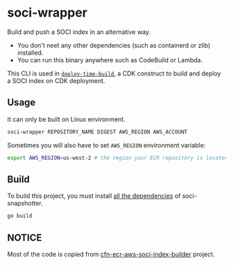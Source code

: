 # soci-wrapper
Build and push a SOCI index in an alternative way.

* You don't neet any other dependencies (such as containerd or zlib) installed.
* You can run this binary anywhere such as CodeBuild or Lambda.

This CLI is used in [`deploy-time-build`](https://github.com/tmokmss/deploy-time-build?tab=readme-ov-file#build-soci-index-for-a-container-image), a CDK construct to build and deploy a SOCI index on CDK deployment.

## Usage
It can only be built on Linux environment. 

```sh
soci-wrapper REPOSITORY_NAME DIGEST AWS_REGION AWS_ACCOUNT
```

Sometimes you will also have to set `AWS_REGION` environment variable:

```sh
export AWS_REGION=us-west-2 # the region your ECR repository is located at
```

## Build
To build this project, you must install [all the dependencies](https://github.com/awslabs/soci-snapshotter/blob/main/docs/build.md#dependencies) of soci-snapshotter.

```sh
go build
```

## NOTICE
Most of the code is copied from [cfn-ecr-aws-soci-index-builder](https://github.com/aws-ia/cfn-ecr-aws-soci-index-builder) project.
